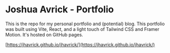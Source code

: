 # Joshua Avrick - Portfolio

This is the repo for my personal portfolio and (potential) blog. This portfolio was built using Vite, React, and a light touch of Tailwind CSS and Framer Motion. It's hosted on GitHub pages.

[https://jhavrick.github.io/jhavrick/](https://jhavrick.github.io/jhavrick/)